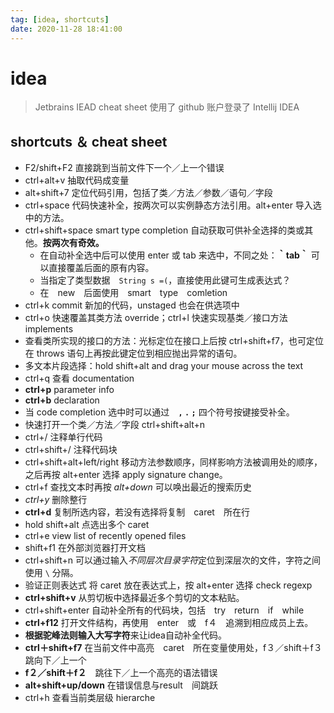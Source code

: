 ```yaml
---
tag: [idea, shortcuts]
date: 2020-11-28 18:41:00
---
```


# idea

> Jetbrains IEAD cheat sheet
> 使用了 github 账户登录了 Intellij IDEA

## shortcuts ＆ cheat sheet

- F2/shift+F2 直接跳到当前文件下一个／上一个错误
- ctrl+alt+v 抽取代码成变量
- alt+shift+7 定位代码引用，包括了类／方法／参数／语句／字段
- ctrl+space 代码快速补全，按两次可以实例静态方法引用。alt+enter 导入选中的方法。
- ctrl+shift+space smart type completion 自动获取可供补全选择的类或其他。**按两次有奇效。**
    - 在自动补全选中后可以使用 enter 或 tab 来选中，不同之处：**｀tab｀** 可以直接覆盖后面的原有内容。
    - 当指定了类型数据　```String s =(```，直接使用此键可生成表达式？
    - 在　new　后面使用　smart　type　comletion
- ctrl+k commit 新加的代码，unstaged 也会在供选项中
- ctrl+o 快速覆盖其类方法 override；ctrl+l 快速实现基类／接口方法 implements
- 查看类所实现的接口的方法：光标定位在接口上后按 ctrl+shift+f7，也可定位在 throws 语句上再按此键定位到相应抛出异常的语句。
- 多文本片段选择：hold shift+alt and drag your mouse across the text
- ctrl+q 查看 documentation
- **ctrl+p** parameter info
- **ctrl+b** declaration
- 当 code completion 选中时可以通过 **` ` `,` `.` `;`** 四个符号按键接受补全。
- 快速打开一个类／方法／字段 ctrl+shift+alt+n
- ctrl+/ 注释单行代码
- ctrl+shift+/ 注释代码块
- ctrl+shift+alt+left/right 移动方法参数顺序，同样影响方法被调用处的顺序，之后再按 alt+enter 选择 apply signature change。
- ctrl+f 查找文本时再按 *alt+down* 可以唤出最近的搜索历史
- *ctrl+y* 删除整行
- **ctrl+d** 复制所选内容，若没有选择将复制　caret　所在行
- hold shift+alt 点选出多个 caret
- ctrl+e view list of recently opened files
- shift+f1 在外部浏览器打开文档
- ctrl+shift+n 可以通过输入*不同层次目录字符*定位到深层次的文件，字符之间使用 `\` 分隔。
- 验证正则表达式 将 caret 放在表达式上，按 alt+enter 选择 check regexp
- **ctrl+shift+v** 从剪切板中选择最近多个剪切的文本粘贴。
- ctrl+shift+enter 自动补全所有的代码块，包括　try　return　if　while
- **ctrl+f12** 打开文件结构，再使用　enter　或　f４　追溯到相应成员上去。
- **根据驼峰法则输入大写字符**来让idea自动补全代码。
- **ctrl＋shift+f7** 在当前文件中高亮　caret　所在变量使用处，f３／shift＋f３　跳向下／上一个
- **f２／shift＋f２**　跳往下／上一个高亮的语法错误
- **alt+shift+up/down** 在错误信息与result　间跳跃
- ctrl+h 查看当前类层级 hierarche

